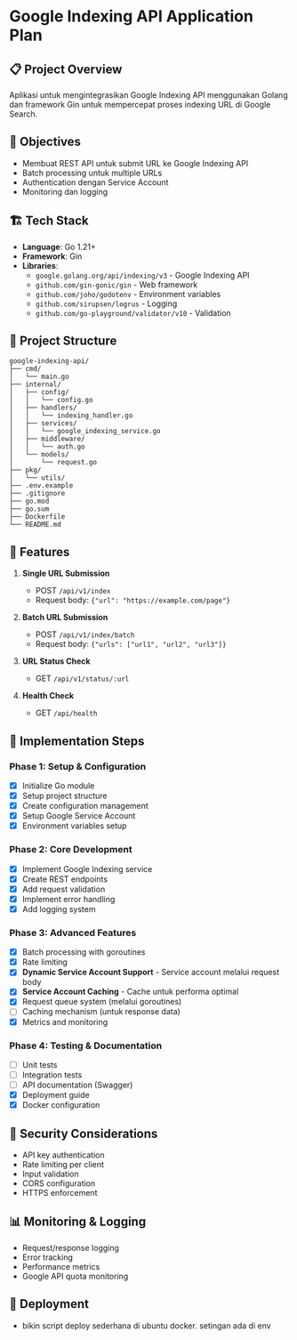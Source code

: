 # Google Indexing API Application Plan

## 📋 Project Overview

Aplikasi untuk mengintegrasikan Google Indexing API menggunakan Golang dan framework Gin untuk mempercepat proses indexing URL di Google Search.

## 🎯 Objectives

- Membuat REST API untuk submit URL ke Google Indexing API
- Batch processing untuk multiple URLs
- Authentication dengan Service Account
- Monitoring dan logging

## 🏗️ Tech Stack

- **Language**: Go 1.21+
- **Framework**: Gin
- **Libraries**:
  - `google.golang.org/api/indexing/v3` - Google Indexing API
  - `github.com/gin-gonic/gin` - Web framework
  - `github.com/joho/godotenv` - Environment variables
  - `github.com/sirupsen/logrus` - Logging
  - `github.com/go-playground/validator/v10` - Validation

## 📁 Project Structure

```
google-indexing-api/
├── cmd/
│   └── main.go
├── internal/
│   ├── config/
│   │   └── config.go
│   ├── handlers/
│   │   └── indexing_handler.go
│   ├── services/
│   │   └── google_indexing_service.go
│   ├── middleware/
│   │   └── auth.go
│   └── models/
│       └── request.go
├── pkg/
│   └── utils/
├── .env.example
├── .gitignore
├── go.mod
├── go.sum
├── Dockerfile
└── README.md
```

## 🔧 Features

1. **Single URL Submission**

   - POST `/api/v1/index`
   - Request body: `{"url": "https://example.com/page"}`

2. **Batch URL Submission**

   - POST `/api/v1/index/batch`
   - Request body: `{"urls": ["url1", "url2", "url3"]}`

3. **URL Status Check**

   - GET `/api/v1/status/:url`

4. **Health Check**
   - GET `/api/health`

## 📝 Implementation Steps

### Phase 1: Setup & Configuration

- [x] Initialize Go module
- [x] Setup project structure
- [x] Create configuration management
- [x] Setup Google Service Account
- [x] Environment variables setup

### Phase 2: Core Development

- [x] Implement Google Indexing service
- [x] Create REST endpoints
- [x] Add request validation
- [x] Implement error handling
- [x] Add logging system

### Phase 3: Advanced Features

- [x] Batch processing with goroutines
- [x] Rate limiting
- [x] **Dynamic Service Account Support** - Service account melalui request body
- [x] **Service Account Caching** - Cache untuk performa optimal
- [x] Request queue system (melalui goroutines)
- [ ] Caching mechanism (untuk response data)
- [x] Metrics and monitoring

### Phase 4: Testing & Documentation

- [ ] Unit tests
- [ ] Integration tests
- [ ] API documentation (Swagger)
- [x] Deployment guide
- [x] Docker configuration

## 🔐 Security Considerations

- API key authentication
- Rate limiting per client
- Input validation
- CORS configuration
- HTTPS enforcement

## 📊 Monitoring & Logging

- Request/response logging
- Error tracking
- Performance metrics
- Google API quota monitoring

## 🚀 Deployment

- bikin script deploy sederhana di ubuntu docker. setingan ada di env
